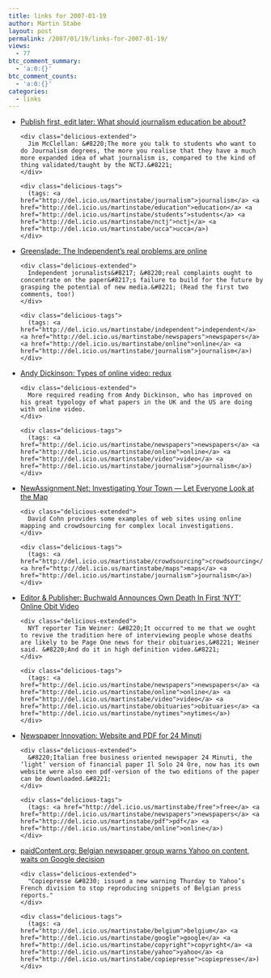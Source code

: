 ```yaml
---
title: links for 2007-01-19
author: Martin Stabe
layout: post
permalink: /2007/01/19/links-for-2007-01-19/
views:
  - 77
btc_comment_summary:
  - 'a:0:{}'
btc_comment_counts:
  - 'a:0:{}'
categories:
  - links
---
```

<ul class="delicious">
  <li>
    <div class="delicious-link">
      <a href="http://getmydrift.typepad.com/pfel/2007/01/what_should_jou.html">Publish first, edit later: What should journalism education be about?</a>
    </div>
    
    <div class="delicious-extended">
      Jim McClellan: &#8220;The more you talk to students who want to do Journalism degrees, the more you realise that they have a much more expanded idea of what journalism is, compared to the kind of thing validated/taught by the NCTJ.&#8221;
    </div>
    
    <div class="delicious-tags">
      (tags: <a href="http://del.icio.us/martinstabe/journalism">journalism</a> <a href="http://del.icio.us/martinstabe/education">education</a> <a href="http://del.icio.us/martinstabe/students">students</a> <a href="http://del.icio.us/martinstabe/nctj">nctj</a> <a href="http://del.icio.us/martinstabe/ucca">ucca</a>)
    </div>
  </li>
  
  <li>
    <div class="delicious-link">
      <a href="http://blogs.guardian.co.uk/greenslade/2007/01/the_independents_real_problems.html">Greenslade: The Independent&#8217;s real problems are online</a>
    </div>
    
    <div class="delicious-extended">
      Independent jorunalists&#8217; &#8220;real complaints ought to concentrate on the paper&#8217;s failure to build for the future by grasping the potential of new media.&#8221; (Read the first two comments, too!)
    </div>
    
    <div class="delicious-tags">
      (tags: <a href="http://del.icio.us/martinstabe/independent">independent</a> <a href="http://del.icio.us/martinstabe/newspapers">newspapers</a> <a href="http://del.icio.us/martinstabe/online">online</a> <a href="http://del.icio.us/martinstabe/journalism">journalism</a>)
    </div>
  </li>
  
  <li>
    <div class="delicious-link">
      <a href="http://www.andydickinson.net/2007/01/18/types-of-online-video-redux/">Andy Dickinson: Types of online video: redux</a>
    </div>
    
    <div class="delicious-extended">
      More required reading from Andy Dickinson, who has improved on his great typology of what papers in the UK and the US are doing with online video.
    </div>
    
    <div class="delicious-tags">
      (tags: <a href="http://del.icio.us/martinstabe/newspapers">newspapers</a> <a href="http://del.icio.us/martinstabe/online">online</a> <a href="http://del.icio.us/martinstabe/video">video</a> <a href="http://del.icio.us/martinstabe/journalism">journalism</a>)
    </div>
  </li>
  
  <li>
    <div class="delicious-link">
      <a href="http://www.newassignment.net/blog/david_cohn/jan2007/18/investigating_yo">NewAssignment.Net: Investigating Your Town &#8212; Let Everyone Look at the Map</a>
    </div>
    
    <div class="delicious-extended">
      David Cohn provides some examples of web sites using online mapping and crowdsourcing for complex local investigations.
    </div>
    
    <div class="delicious-tags">
      (tags: <a href="http://del.icio.us/martinstabe/crowdsourcing">crowdsourcing</a> <a href="http://del.icio.us/martinstabe/maps">maps</a> <a href="http://del.icio.us/martinstabe/journalism">journalism</a>)
    </div>
  </li>
  
  <li>
    <div class="delicious-link">
      <a href="http://www.editorandpublisher.com/eandp/news/article_display.jsp?vnu_content_id=1003534607">Editor & Publisher: Buchwald Announces Own Death In First &#8216;NYT&#8217; Online Obit Video</a>
    </div>
    
    <div class="delicious-extended">
      NYT reporter Tim Weiner: &#8220;It occurred to me that we ought to revive the tradition here of interviewing people whose deaths are likely to be Page One news for their obituaries,&#8221; Weiner said. &#8220;And do it in high definition video.&#8221;
    </div>
    
    <div class="delicious-tags">
      (tags: <a href="http://del.icio.us/martinstabe/newspapers">newspapers</a> <a href="http://del.icio.us/martinstabe/online">online</a> <a href="http://del.icio.us/martinstabe/video">video</a> <a href="http://del.icio.us/martinstabe/obituaries">obituaries</a> <a href="http://del.icio.us/martinstabe/nytimes">nytimes</a>)
    </div>
  </li>
  
  <li>
    <div class="delicious-link">
      <a href="http://www.newspaperinnovation.com/index.php/2007/01/19/website-and-pdf-for-24-minuti/">Newspaper Innovation: Website and PDF for 24 Minuti</a>
    </div>
    
    <div class="delicious-extended">
      &#8220;Italian free business oriented newspaper 24 Minuti, the ‘light’ version of financial paper Il Solo 24 Ore, now has its own website were also een pdf-version of the two editions of the paper can be downloaded.&#8221;
    </div>
    
    <div class="delicious-tags">
      (tags: <a href="http://del.icio.us/martinstabe/free">free</a> <a href="http://del.icio.us/martinstabe/newspapers">newspapers</a> <a href="http://del.icio.us/martinstabe/pdf">pdf</a> <a href="http://del.icio.us/martinstabe/online">online</a>)
    </div>
  </li>
  
  <li>
    <div class="delicious-link">
      <a href="http://www.paidcontent.org/entry/belgian-newspaper-group-warns-yahoo-on-content-waits-on-google-decision/#When:19:34:00Z">paidContent.org: Belgian newspaper group warns Yahoo on content, waits on Google decision</a>
    </div>
    
    <div class="delicious-extended">
      "Copiepresse &#8230; issued a new warning Thurday to Yahoo’s French division to stop reproducing snippets of Belgian press reports."
    </div>
    
    <div class="delicious-tags">
      (tags: <a href="http://del.icio.us/martinstabe/belgium">belgium</a> <a href="http://del.icio.us/martinstabe/google">google</a> <a href="http://del.icio.us/martinstabe/copyright">copyright</a> <a href="http://del.icio.us/martinstabe/yahoo">yahoo</a> <a href="http://del.icio.us/martinstabe/copiepresse">copiepresse</a>)
    </div>
  </li>
</ul>